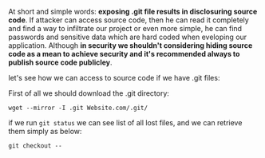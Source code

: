 At short and simple words: **exposing .git file results in disclosuring source code**. If attacker can access source code, then he can read it completely and find a way to infiltrate our project or even more simple, he can find passwords and sensitive data which are hard coded when eveloping our application. Although **in security we shouldn't considering hiding source code as a mean to achieve security and it's recommended always to publish source code publicley**.

let's see how we can access to source code if we have .git files:

First of all we should download the .git directory:

`wget --mirror -I .git Website.com/.git/`

if we run `git status` we can see list of all lost files, and we can retrieve them simply as below:

`git checkout --`